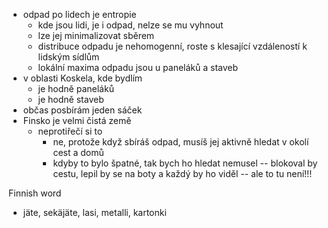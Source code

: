 - odpad po lidech je entropie
  - kde jsou lidi, je i odpad, nelze se mu vyhnout
  - lze jej minimalizovat sběrem
  - distribuce odpadu je nehomogenní, roste s klesající vzdáleností k lidským sídlům
  - lokální maxima odpadu jsou u paneláků a staveb
- v oblasti Koskela, kde bydlím
  - je hodně paneláků
  - je hodně staveb
- občas posbírám jeden sáček
- Finsko je velmi čistá země
  - neprotiřečí si to
    - ne, protože když sbíráš odpad, musíš jej aktivně hledat v okolí cest a domů
    - kdyby to bylo špatné, tak bych ho hledat nemusel -- blokoval by cestu, lepil by se na boty a každý by ho viděl -- ale to tu není!!!

Finnish word
- jäte, sekäjäte, lasi, metalli, kartonki
